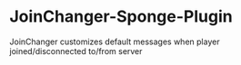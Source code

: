 # JoinChanger-Sponge-Plugin
JoinChanger customizes default messages when player joined/disconnected to/from server
